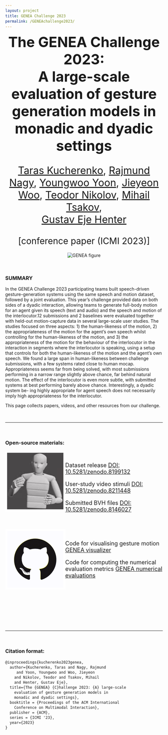 ```yaml
---
layout: project
title: GENEA Challenge 2023
permalink: /GENEAchallenge2023/
---
```



<p align="center">
  <b style="font-size: 45px;"> The GENEA Challenge 2023: <br/>A large-scale evaluation of gesture generation models in monadic and dyadic settings </b>
</p>
<p align="center" style="font-size: 32px;"> <a href="https://svito-zar.github.io/">Taras Kucherenko</a>, <a href="https://nagyrajmund.github.io/">Rajmund Nagy</a>,  <a href="https://sites.google.com/view/youngwoo-yoon/">Youngwoo Yoon</a>, <a href="https://www.jieywoo.com/"> Jieyeon Woo</a>, <a href="http://teonikolov.com/"> Teodor Nikolov</a>, <a href="https://liahim.net"> Mihail Tsakov</a>, <br/> <a href="https://people.kth.se/~ghe/"> Gustav Eje Henter</a> 
</p>

<p align="center">
 <a href="https://dl.acm.org/doi/pdf/10.1145/3577190.3616120" style="font-size: 28px; text-decoration: none">[conference paper (ICMI 2023)]   </a>   
</p>

<div style="text-align:center"><img src="../assets/visualiser.gif" alt="GENEA figure" align="middle"></div>

&nbsp;

### SUMMARY

<p>In the GENEA Challenge 2023 participating teams built speech-driven gesture-generation systems using the same speech and motion dataset, followed by a joint evaluation. This year’s challenge provided data on both sides of a dyadic interaction, allowing teams to generate full-body motion for an agent given its speech (text and audio) and the speech and motion of the interlocutor.12 submissions and 2 baselines were evaluated together with held-out motion-capture data in several large-scale user studies. The studies focused on three aspects: 1) the human-likeness of the motion, 2) the appropriateness of the motion for the agent’s own speech whilst controlling for the human-likeness of the motion, and 3) the appropriateness of the motion for the behaviour of the interlocutor in the interaction in segments where the interlocutor is speaking, using a setup that controls for both the human-likeness of the motion and the agent’s own speech. We found a large span in human-likeness between challenge submissions, with a few systems rated close to human mocap. Appropriateness seems far from being solved, with most submissions performing in a narrow range slightly above chance, far behind natural motion. The effect of the interlocutor is even more subtle, with submitted systems at best performing barely above chance. Interestingly, a dyadic system be- ing highly appropriate for agent speech does not necessarily imply high appropriateness for the interlocutor.</p>


<p>This page collects papers, videos, and other resources from our challenge.</p>


&nbsp;

***
&nbsp;


### Open-source materials:

<div style="text-align:left">
<img style="float: left; border: 6px solid white;" src="../assets/Avatar.jpg" >
<br>
<p style="font-size: 18px;"> Dataset release <a href="https://doi.org/10.5281/zenodo.8199132"> DOI: 10.5281/zenodo.8199132 </a> </p> 
<p style="font-size: 18px;"> User-study video stimuli  <a href="https://doi.org/10.5281/zenodo.8211448"> DOI: 10.5281/zenodo.8211448 </a> </p> 

<p style="font-size: 18px;"> Submitted BVH files <a href="https://doi.org/10.5281/zenodo.8146027"> DOI: 10.5281/zenodo.8146027 </a> </p> 
<br>
<br>
</div>

<div style="text-align:left">
<img style="float: left; border: 6px solid white;" src="../assets/GitHub_logo.png" >
<br>
<p style="font-size: 18px;"> Code for visualising gesture motion  <a href="https://github.com/TeoNikolov/genea_visualizer/"> GENEA visualizer </a> </p> 
<p style="font-size: 18px;"> Code for computing the numerical evaluation metrics <a href="https://github.com/genea-workshop/genea_numerical_evaluations"> GENEA numerical evaluations  </a> </p> 
<br>
<br>
<br>
</div>


<br>
<br>
<br>


&nbsp;

***
&nbsp;

### Citation format:
```
@inproceedings{kucherenko2023genea,
  author={Kucherenko, Taras and Nagy, Rajmund
     and Yoon, Youngwoo and Woo, Jieyeon
    and Nikolov, Teodor and Tsakov, Mihail
    and Henter, Gustav Eje},
  title={The {GENEA} {C}hallenge 2023: {A} large-scale
    evaluation of gesture generation models in
    monadic and dyadic settings},
  booktitle = {Proceedings of the ACM International
    Conference on Multimodal Interaction},
  publisher = {ACM},
  series = {ICMI '23},
  year={2023}
}
```


